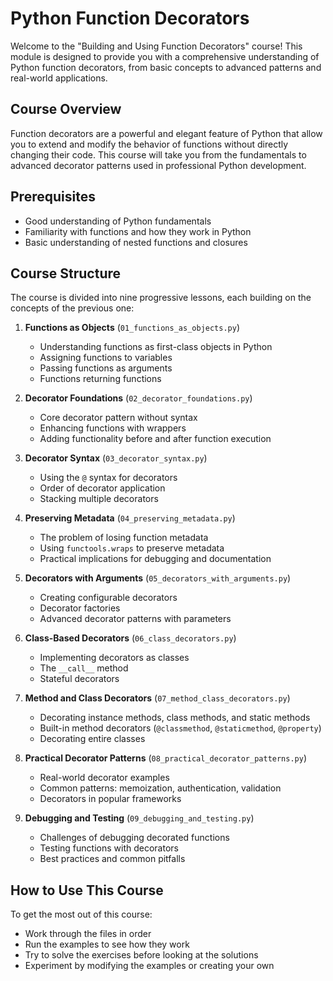 # Python Function Decorators

Welcome to the "Building and Using Function Decorators" course! This module is designed to provide you with a comprehensive understanding of Python function decorators, from basic concepts to advanced patterns and real-world applications.

## Course Overview

Function decorators are a powerful and elegant feature of Python that allow you to extend and modify the behavior of functions without directly changing their code. This course will take you from the fundamentals to advanced decorator patterns used in professional Python development.

## Prerequisites

- Good understanding of Python fundamentals
- Familiarity with functions and how they work in Python
- Basic understanding of nested functions and closures

## Course Structure

The course is divided into nine progressive lessons, each building on the concepts of the previous one:

1. **Functions as Objects** (`01_functions_as_objects.py`)
   - Understanding functions as first-class objects in Python
   - Assigning functions to variables
   - Passing functions as arguments
   - Functions returning functions

2. **Decorator Foundations** (`02_decorator_foundations.py`)
   - Core decorator pattern without syntax
   - Enhancing functions with wrappers
   - Adding functionality before and after function execution

3. **Decorator Syntax** (`03_decorator_syntax.py`)
   - Using the `@` syntax for decorators
   - Order of decorator application
   - Stacking multiple decorators

4. **Preserving Metadata** (`04_preserving_metadata.py`)
   - The problem of losing function metadata
   - Using `functools.wraps` to preserve metadata
   - Practical implications for debugging and documentation

5. **Decorators with Arguments** (`05_decorators_with_arguments.py`)
   - Creating configurable decorators
   - Decorator factories
   - Advanced decorator patterns with parameters

6. **Class-Based Decorators** (`06_class_decorators.py`)
   - Implementing decorators as classes
   - The `__call__` method
   - Stateful decorators

7. **Method and Class Decorators** (`07_method_class_decorators.py`)
   - Decorating instance methods, class methods, and static methods
   - Built-in method decorators (`@classmethod`, `@staticmethod`, `@property`)
   - Decorating entire classes

8. **Practical Decorator Patterns** (`08_practical_decorator_patterns.py`)
   - Real-world decorator examples
   - Common patterns: memoization, authentication, validation
   - Decorators in popular frameworks

9. **Debugging and Testing** (`09_debugging_and_testing.py`)
   - Challenges of debugging decorated functions
   - Testing functions with decorators
   - Best practices and common pitfalls

## How to Use This Course

To get the most out of this course:
- Work through the files in order
- Run the examples to see how they work
- Try to solve the exercises before looking at the solutions
- Experiment by modifying the examples or creating your own

